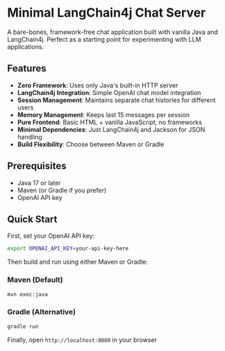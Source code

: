 # Minimal LangChain4j Chat Server

A bare-bones, framework-free chat application built with vanilla Java and LangChain4j. Perfect as a starting point for experimenting with LLM applications.

## Features

- **Zero Framework**: Uses only Java's built-in HTTP server
- **LangChain4j Integration**: Simple OpenAI chat model integration
- **Session Management**: Maintains separate chat histories for different users
- **Memory Management**: Keeps last 15 messages per session
- **Pure Frontend**: Basic HTML + vanilla JavaScript, no frameworks
- **Minimal Dependencies**: Just LangChain4j and Jackson for JSON handling
- **Build Flexibility**: Choose between Maven or Gradle

## Prerequisites

- Java 17 or later
- Maven (or Gradle if you prefer)
- OpenAI API key

## Quick Start

First, set your OpenAI API key:
```bash
export OPENAI_API_KEY=your-api-key-here
```

Then build and run using either Maven or Gradle:

### Maven (Default)
```bash
mvn exec:java
```

### Gradle (Alternative)
```bash
gradle run
```

Finally, open `http://localhost:8080` in your browser
